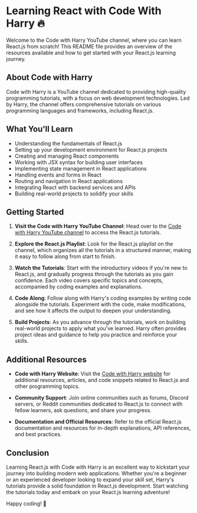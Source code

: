 # Learning React with Code With Harry 🔥

Welcome to the Code with Harry YouTube channel, where you can learn React.js from scratch! This README file provides an overview of the resources available and how to get started with your React.js learning journey.

## About Code with Harry

Code with Harry is a YouTube channel dedicated to providing high-quality programming tutorials, with a focus on web development technologies. Led by Harry, the channel offers comprehensive tutorials on various programming languages and frameworks, including React.js.

## What You'll Learn

- Understanding the fundamentals of React.js
- Setting up your development environment for React.js projects
- Creating and managing React components
- Working with JSX syntax for building user interfaces
- Implementing state management in React applications
- Handling events and forms in React
- Routing and navigation in React applications
- Integrating React with backend services and APIs
- Building real-world projects to solidify your skills

## Getting Started

1. **Visit the Code with Harry YouTube Channel**: Head over to the [Code with Harry YouTube channel](https://www.youtube.com/c/CodeWithHarry) to access the React.js tutorials.
   
2. **Explore the React.js Playlist**: Look for the React.js playlist on the channel, which organizes all the tutorials in a structured manner, making it easy to follow along from start to finish.

3. **Watch the Tutorials**: Start with the introductory videos if you're new to React.js, and gradually progress through the tutorials as you gain confidence. Each video covers specific topics and concepts, accompanied by coding examples and explanations.

4. **Code Along**: Follow along with Harry's coding examples by writing code alongside the tutorials. Experiment with the code, make modifications, and see how it affects the output to deepen your understanding.

5. **Build Projects**: As you advance through the tutorials, work on building real-world projects to apply what you've learned. Harry often provides project ideas and guidance to help you practice and reinforce your skills.

## Additional Resources

- **Code with Harry Website**: Visit the [Code with Harry website](https://www.codewithharry.com/) for additional resources, articles, and code snippets related to React.js and other programming topics.
  
- **Community Support**: Join online communities such as forums, Discord servers, or Reddit communities dedicated to React.js to connect with fellow learners, ask questions, and share your progress.

- **Documentation and Official Resources**: Refer to the official React.js documentation and resources for in-depth explanations, API references, and best practices.

## Conclusion

Learning React.js with Code with Harry is an excellent way to kickstart your journey into building modern web applications. Whether you're a beginner or an experienced developer looking to expand your skill set, Harry's tutorials provide a solid foundation in React.js development. Start watching the tutorials today and embark on your React.js learning adventure!

Happy coding! 🚀
